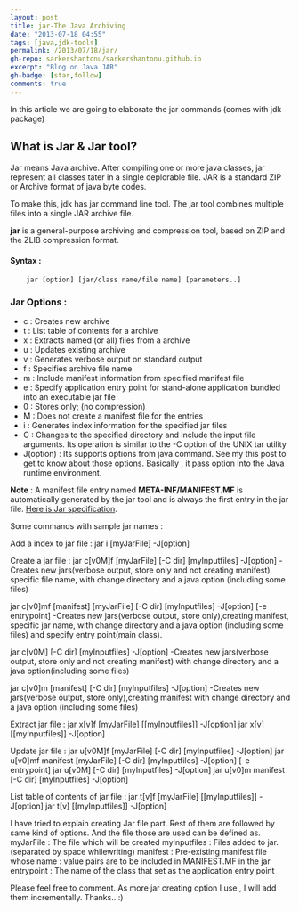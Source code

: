 ```yaml
---
layout: post
title: jar-The Java Archiving
date: "2013-07-18 04:55"
tags: [java,jdk-tools]
permalink: /2013/07/18/jar/
gh-repo: sarkershantonu/sarkershantonu.github.io
excerpt: "Blog on Java JAR"
gh-badge: [star,follow]
comments: true
---
```

In this article we are going to elaborate the jar commands (comes with jdk package)

## What is Jar & Jar tool?
Jar means Java archive. After compiling one or more java classes, jar represent all classes tater in a single deplorable file. JAR is a standard ZIP or Archive format of java byte codes. 

To make this, jdk has jar command line tool. The jar tool combines multiple files into a single JAR archive file. 

**jar** is a general-purpose archiving and compression tool, based on ZIP and the ZLIB compression format.

#### Syntax :
 
        jar [option] [jar/class name/file name] [parameters..]

### Jar Options : 
- c : Creates new archive
- t : List table of contents for a archive
- x : Extracts named (or all) files from a archive
- u : Updates existing archive
- v : Generates verbose output on standard output
- f :  Specifies archive file name
- m : Include manifest information from specified manifest file
- e : Specify application entry point for stand-alone application bundled into an executable jar file
- 0 : Stores only; (no compression)
- M : Does not create a manifest file for the entries
- i : Generates index information for the specified jar files
- C : Changes to the specified directory and include the input file arguments. Its operation is similar to the -C option of the UNIX tar utility
- J(option) : Its supports options from java command. See my this post to get to know about those options.  Basically , it pass option into the Java runtime environment. 

**Note** : A manifest file entry named **META-INF/MANIFEST.MF** is automatically generated by the jar tool and is always the first entry in the jar file. [Here is Jar specification](http://docs.oracle.com/javase/7/docs/technotes/guides/jar/jar.html#JAR%20Manifest). 


Some commands with sample jar names : 

Add a index to jar file : jar i [myJarFile] -J[option] 

Create a jar file : 
jar c[v0M]f [myJarFile] [-C dir] [myInputfiles] -J[option]
-Creates new jars(verbose output, store only and not creating manifest) specific file name, with change directory and a java option (including some files)
 
jar c[v0]mf [manifest] [myJarFile] [-C dir] [myInputfiles] -J[option] [-e entrypoint]
-Creates new jars(verbose output, store only),creating manifest, specific jar name, with change directory and a java option (including some files) and specify entry point(main class).
 
jar c[v0M] [-C dir] [myInputfiles] -J[option]
-Creates new jars(verbose output, store only and not creating manifest) with change directory and a java option(including some files)

jar c[v0]m [manifest] [-C dir] [myInputfiles] -J[option]
-Creates new jars(verbose output, store only),creating manifest with change directory and a java option (including some files)

Extract jar file : 
jar x[v]f [myJarFile] [[myInputfiles]] -J[option]
jar x[v] [[myInputfiles]] -J[option]

Update jar file : 
jar u[v0M]f [myJarFile] [-C dir] [myInputfiles] -J[option]
jar u[v0]mf manifest [myJarFile] [-C dir] [myInputfiles] -J[option] [-e entrypoint]
jar u[v0M] [-C dir] [myInputfiles] -J[option]
jar u[v0]m manifest [-C dir] [myInputfiles] -J[option]

List table of contents of jar file : 
jar t[v]f [myJarFile] [[myInputfiles]] -J[option]
jar t[v] [[myInputfiles]] -J[option]

I have tried to explain creating Jar file part. Rest of them are followed by same kind of options. And the file those are used can be defined as. 
myJarFile : The file which will be created
myInputfiles : Files added to jar. (separated by space whilewriting)
manifest : Pre-existing manifest file whose name : value pairs are to be included in MANIFEST.MF in the jar
entrypoint : The name of the class that set as the application entry point 

Please feel free to comment. As more jar creating option I use , I will add them incrementally. 
Thanks...:)